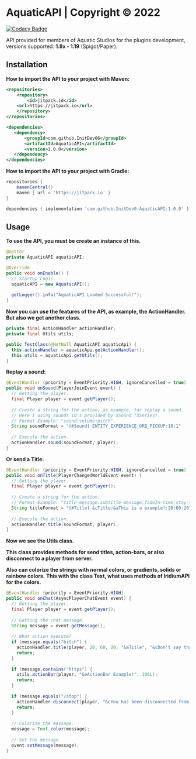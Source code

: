 # AquaticAPI | Copyright © 2022

[![Codacy Badge](https://app.codacy.com/project/badge/Grade/7caf1d679e0f441283b44964cdb2fde2)](https://www.codacy.com?utm_source=github.com&amp;utm_medium=referral&amp;utm_content=InitDev06/AquaticAPI&amp;utm_campaign=Badge_Grade)

API provided for members of Aquatic Studios for the plugins development, versions supported: **1.8x - 1.19** (Spigot/Paper).

## Installation

**How to import the API to your project with Maven:**
```xml
<repositories>
    <repository>
        <id>jitpack.id</id>
	<url>https://jitpack.io</url>
    </repository>
</repositories>
```
```xml
<dependencies>
   <dependency>
       <groupId>com.github.InitDev06</groupId>
       <artifactId>AquaticAPI</artifactId>
       <version>1.0.0</version>
   </dependency>
</dependencies>
```

**How to import the API to your project with Gradle:**
```groovy
repositories {
    mavenCentral()
    maven { url = 'https://jitpack.io' }
}
```

```groovy
dependencies { implementation 'com.github.InitDev0:AquaticAPI:1.0.0' }
```

## Usage

**To use the API, you must be create an instance of this.**
```java
@Getter
private AquaticAPI aquaticAPI;

@Override
public void onEnable() {
  // Startup Logic.
  aquaticAPI = new AquaticAPI();
 
  getLogger().info("AquaticAPI Loaded Successful!");
}
```
**Now you can use the features of the API, as example, the ActionHandler.**
**But also we get another class.**
```java
private final ActionHandler actionHandler;
private final Utils utils;

public TestClass(@NotNull AquaticAPI aquaticApi) { 
  this.actionHandler = aquaticApi.getActionHandler();
  this.utils = aquaticApi.getUtils();
}
```

**Replay a sound:**
```java
@EventHandler (priority = EventPriority.HIGH, ignoreCancelled = true)
public void onSound(PlayerJoinEvent event) {
  // Getting the player.
  final Player player = event.getPlayer();
  
  // Create a string for the action, as example, for replay a sound.
  // Here i using sounds id's provided by XSound (XSeries).
  // Format Example: "sound:volume:pitch".
  String soundFormat = "{#Sound} ENTITY_EXPERIENCE_ORB_PICKUP:10:1"
  
  // Execute the action.
  actionHandler.sound(soundFormat, player);
}
```
**Or send a Title:**
```java
@EventHandler (priority = EventPriority.HIGH, ignoreCancelled = true)
public void onTitle(PlayerChangedWorldEvent event) {
  // Getting the player.
  final Player player = event.getPlayer();
  
  // Create a string for the action.
  // Format Example: "title-message:subtitle-message:fadeIn-time:stay-time:fadeOut-time".
  String titleFormat = "{#Title} &cTitle:&aThis is a example!:20:60:20"
  
  // Execute the action.
  actionHandler.title(soundFormat, player);
}
```

**Now we see the Utils class.**

**This class provides methods for send titles, action-bars, or also disconnect to a player from server.**

**Also can colorize the strings with normal colors, or gradients, solids or rainbow colors.**
**This with the class Text, what uses methods of IridiumAPI for the colors.**
```java
@EventHandler (priority = EventPriority.HIGH)
public void onChat(AsyncPlayerChatEvent event) {
  // Getting the player.
  final Player player = event.getPlayer();
  
  // Getting the chat message.
  String message = event.getMessage();
  
  // What action execute?
  if (message.equals("bitch") {
    actionHandler.title(player, 20, 60, 20, "&aTitle", "&cDon't say that!");
    return;
  }
  
  if (message.contains("https") {
    utils.actionBar(player, "&eActionBar Example!", 100L);
    return;
  }
  
  if (message.equals("/stop") {
    actionHandler.disconnect(player, "&cYou has been disconnected from server!");
    return;
  }
  
  // Colorize the message.
  message = Text.color(message);
  
  // Set the message.
  event.setMessage(message);
}
```
